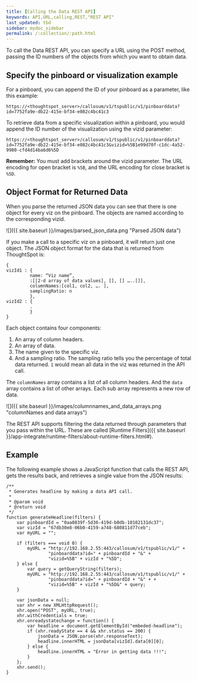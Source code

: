 ```yaml
---
title: [Calling the Data REST API]
keywords: API,URL,calling,REST,"REST API"
last_updated: tbd
sidebar: mydoc_sidebar
permalink: /:collection/:path.html
---
```

To call the Data REST API, you can specify a URL using the POST method, passing the ID numbers of the objects from which you want to obtain data.

## Specify the pinboard or visualization example

For a pinboard, you can append the ID of your pinboard as a parameter, like this example:

```
https://<thoughtspot_server>/callosum/v1/tspublic/v1/pinboarddata?id=7752fa9e-db22-415e-bf34-e082c4bc41c3
```

To retrieve data from a specific visualization within a pinboard, you would append the ID number of the visualization using the vizid parameter:

```
https://<thoughtspot_server>/callosum/v1/tspublic/v1/pinboarddata?id=7752fa9e-db22-415e-bf34-e082c4bc41c3&vizid=%5B1e99d70f-c1dc-4a52-9980-cfd4d14ba6d6%5D
```

**Remember:** You must add brackets around the vizid parameter. The URL encoding for open bracket is `%5B`, and the URL encoding for close bracket is `%5D`.

## Object Format for Returned Data

When you parse the returned JSON data you can see that there is one object for every viz on the pinboard. The objects are named according to the corresponding vizid.

 ![]({{ site.baseurl }}/images/parsed_json_data.png "Parsed JSON data")

If you make a call to a specific viz on a pinboard, it will return just one object. The JSON object format for the data that is returned from ThoughtSpot is:

```
{
vizId1 : {
         name: “Viz name”,
         :[[2-d array of data values], [], [] …..[]],
         columnNames:[col1, col2, …. ],
         samplingRatio: n
         },
vizId2 : {
         .
         }
}
```

Each object contains four components:

1.  An array of column headers.
2.  An array of data.
3.  The name given to the specific viz.
4.  And a sampling ratio. The sampling ratio tells you the percentage of total data returned. `1` would mean all data in the viz was returned in the API call.

The `columnNames` array contains a list of all column headers. And the `data` array contains a list of other arrays. Each sub array represents a new row of data.

 ![]({{ site.baseurl }}/images/columnnames_and_data_arrays.png "columnNames and data arrays")

The REST API supports filtering the data returned through parameters that you pass within the URL. These are called [Runtime Filters]({{ site.baseurl }}/app-integrate/runtime-filters/about-runtime-filters.html#).

## Example

The following example shows a JavaScript function that calls the REST API, gets the results back, and retrieves a single value from the JSON results:

```
/**
 * Generates headline by making a data API call.
 *
 * @param void
 * @return void
 */
function generateHeadline(filters) {
    var pinboardId = "0aa0839f-5d36-419d-b0db-10102131dc37";
    var vizId = "67db30e8-06b0-4159-a748-680811d77ceb";
    var myURL = "";

    if (filters === void 0) {
        myURL = "http://192.168.2.55:443/callosum/v1/tspublic/v1/" +
                "pinboarddata?id=" + pinboardId + "&" +
                "vizid=%5B" + vizId + "%5D";
    } else {
        var query = getQueryString(filters);
        myURL = "http://192.168.2.55:443/callosum/v1/tspublic/v1/" +
                "pinboarddata?id=" + pinboardId + "&" + +
                "vizid=%5B" + vizId + "%5D&" + query;
    }

    var jsonData = null;
    var xhr = new XMLHttpRequest();
    xhr.open("POST", myURL, true);
    xhr.withCredentials = true;
    xhr.onreadystatechange = function() {
        var headline = document.getElementById("embeded-headline");
        if (xhr.readyState == 4 && xhr.status == 200) {
            jsonData = JSON.parse(xhr.responseText);
            headline.innerHTML = jsonData[vizId].data[0][0];
        } else {
            headline.innerHTML = "Error in getting data !!!";
        }
    };
    xhr.send();
}

```

